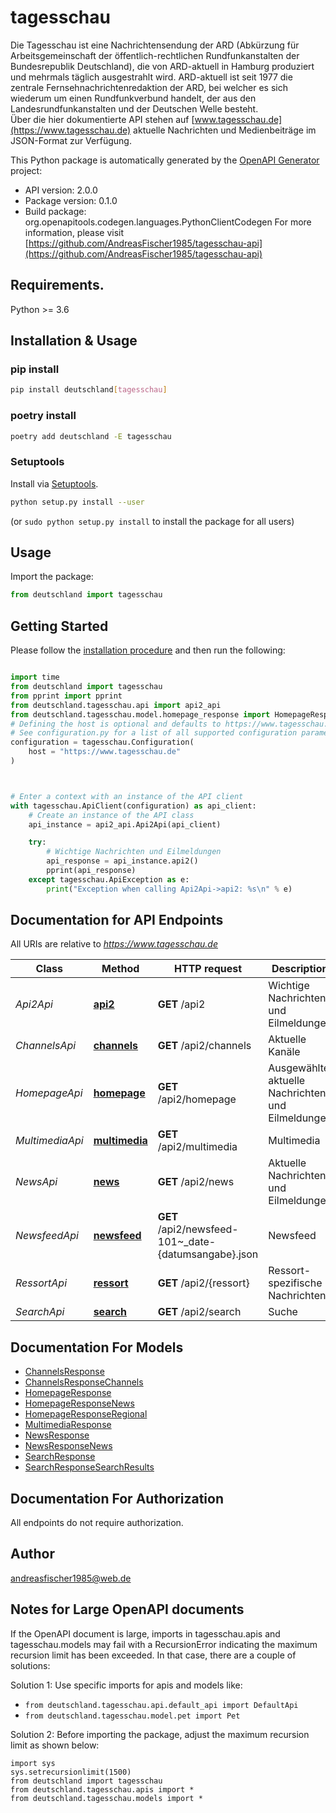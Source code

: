 # tagesschau
Die Tagesschau ist eine Nachrichtensendung der ARD (Abkürzung für Arbeitsgemeinschaft der öffentlich-rechtlichen Rundfunkanstalten der Bundesrepublik Deutschland), die von ARD-aktuell in Hamburg produziert und mehrmals täglich ausgestrahlt wird. ARD-aktuell ist seit 1977 die zentrale Fernsehnachrichtenredaktion der ARD, bei welcher es sich wiederum um einen Rundfunkverbund handelt, der aus den Landesrundfunkanstalten und der Deutschen Welle besteht.<br>Über die hier dokumentierte API stehen auf [www.tagesschau.de](https://www.tagesschau.de) aktuelle Nachrichten und Medienbeiträge im JSON-Format zur Verfügung.<br>

This Python package is automatically generated by the [OpenAPI Generator](https://openapi-generator.tech) project:

- API version: 2.0.0
- Package version: 0.1.0
- Build package: org.openapitools.codegen.languages.PythonClientCodegen
For more information, please visit [https://github.com/AndreasFischer1985/tagesschau-api](https://github.com/AndreasFischer1985/tagesschau-api)

## Requirements.

Python >= 3.6

## Installation & Usage
### pip install

```sh
pip install deutschland[tagesschau]
```

### poetry install

```sh
poetry add deutschland -E tagesschau
```

### Setuptools

Install via [Setuptools](http://pypi.python.org/pypi/setuptools).

```sh
python setup.py install --user
```
(or `sudo python setup.py install` to install the package for all users)

## Usage

Import the package:
```python
from deutschland import tagesschau
```

## Getting Started

Please follow the [installation procedure](#installation--usage) and then run the following:

```python

import time
from deutschland import tagesschau
from pprint import pprint
from deutschland.tagesschau.api import api2_api
from deutschland.tagesschau.model.homepage_response import HomepageResponse
# Defining the host is optional and defaults to https://www.tagesschau.de
# See configuration.py for a list of all supported configuration parameters.
configuration = tagesschau.Configuration(
    host = "https://www.tagesschau.de"
)



# Enter a context with an instance of the API client
with tagesschau.ApiClient(configuration) as api_client:
    # Create an instance of the API class
    api_instance = api2_api.Api2Api(api_client)

    try:
        # Wichtige Nachrichten und Eilmeldungen
        api_response = api_instance.api2()
        pprint(api_response)
    except tagesschau.ApiException as e:
        print("Exception when calling Api2Api->api2: %s\n" % e)
```

## Documentation for API Endpoints

All URIs are relative to *https://www.tagesschau.de*

Class | Method | HTTP request | Description
------------ | ------------- | ------------- | -------------
*Api2Api* | [**api2**](docs/Api2Api.md#api2) | **GET** /api2 | Wichtige Nachrichten und Eilmeldungen
*ChannelsApi* | [**channels**](docs/ChannelsApi.md#channels) | **GET** /api2/channels | Aktuelle Kanäle
*HomepageApi* | [**homepage**](docs/HomepageApi.md#homepage) | **GET** /api2/homepage | Ausgewählte aktuelle Nachrichten und Eilmeldungen
*MultimediaApi* | [**multimedia**](docs/MultimediaApi.md#multimedia) | **GET** /api2/multimedia | Multimedia
*NewsApi* | [**news**](docs/NewsApi.md#news) | **GET** /api2/news | Aktuelle Nachrichten und Eilmeldungen
*NewsfeedApi* | [**newsfeed**](docs/NewsfeedApi.md#newsfeed) | **GET** /api2/newsfeed-101~_date-{datumsangabe}.json | Newsfeed
*RessortApi* | [**ressort**](docs/RessortApi.md#ressort) | **GET** /api2/{ressort} | Ressort-spezifische Nachrichten
*SearchApi* | [**search**](docs/SearchApi.md#search) | **GET** /api2/search | Suche


## Documentation For Models

 - [ChannelsResponse](docs/ChannelsResponse.md)
 - [ChannelsResponseChannels](docs/ChannelsResponseChannels.md)
 - [HomepageResponse](docs/HomepageResponse.md)
 - [HomepageResponseNews](docs/HomepageResponseNews.md)
 - [HomepageResponseRegional](docs/HomepageResponseRegional.md)
 - [MultimediaResponse](docs/MultimediaResponse.md)
 - [NewsResponse](docs/NewsResponse.md)
 - [NewsResponseNews](docs/NewsResponseNews.md)
 - [SearchResponse](docs/SearchResponse.md)
 - [SearchResponseSearchResults](docs/SearchResponseSearchResults.md)


## Documentation For Authorization

 All endpoints do not require authorization.

## Author

andreasfischer1985@web.de


## Notes for Large OpenAPI documents
If the OpenAPI document is large, imports in tagesschau.apis and tagesschau.models may fail with a
RecursionError indicating the maximum recursion limit has been exceeded. In that case, there are a couple of solutions:

Solution 1:
Use specific imports for apis and models like:
- `from deutschland.tagesschau.api.default_api import DefaultApi`
- `from deutschland.tagesschau.model.pet import Pet`

Solution 2:
Before importing the package, adjust the maximum recursion limit as shown below:
```
import sys
sys.setrecursionlimit(1500)
from deutschland import tagesschau
from deutschland.tagesschau.apis import *
from deutschland.tagesschau.models import *
```

